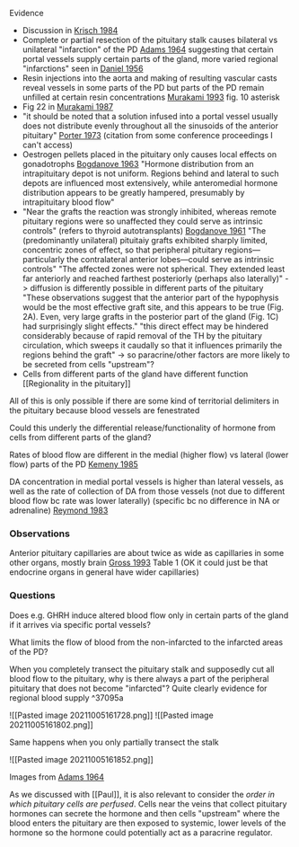 Evidence
- Discussion in [Krisch 1984](https://doi.org/10.1007/BF00214248)
- Complete or partial resection of the pituitary stalk causes bilateral vs unilateral "infarction" of the PD [Adams 1964](https://doi.org/10.1210/endo-75-1-120) suggesting that certain portal vessels supply certain parts of the gland, more varied regional "infarctions" seen in [Daniel 1956](https://doi.org/10.1113/expphysiol.1956.sp001184)
- Resin injections into the aorta and making of resulting vascular casts reveal vessels in some parts of the PD but parts of the PD remain unfilled at certain resin concentrations [Murakami 1993](https://doi.org/10.1679/aohc.56.243) fig. 10 asterisk
- Fig 22 in [Murakami 1987](https://doi.org/10.1679/aohc.50.133)
- "it should be noted that a solution infused into a portal vessel usually does not distribute evenly throughout all the sinusoids of the anterior pituitary" [Porter 1973](https://doi.org/10.1016/B978-0-12-571129-6.50008-7) (citation from some conference proceedings I can't access)
- Oestrogen pellets placed in the pituitary only causes local effects on gonadotrophs [Bogdanove 1963](https://doi.org/10.1210/endo-73-6-696) "Hormone distribution from an intrapituitary depot is not uniform. Regions behind and lateral to such depots are influenced most extensively, while anteromedial hormone distribution appears to be greatly hampered, presumably by intrapituitary blood flow"
- "Near the grafts the reaction was strongly inhibited, whereas remote pituitary regions were so unaffected they could serve as intrinsic controls" (refers to thyroid autotransplants) [Bogdanove 1961](https://doi.org/10.1210/endo-69-3-581) "The (predominantly unilateral) pituitaiy grafts exhibited sharply limited, concentric zones of effect, so that peripheral pituitary regions—particularly the contralateral anterior lobes—could serve as intrinsic controls" "The affected zones were not spherical. They extended least far anteriorly and reached farthest posteriorly (perhaps also laterally)" -> diffusion is differently possible in different parts of the pituitary "These observations suggest that the anterior part of the hypophysis would be the most effective graft site, and this appears to be true (Fig. 2A). Even, very large grafts in the posterior part of the gland (Fig. 1C) had surprisingly slight effects." "this direct effect may be hindered considerably because of rapid removal of the TH by the pituitary circulation, which sweeps it caudally so that it influences primarily the regions behind the graft" -> so paracrine/other factors are more likely to be secreted from cells "upstream"?
- Cells from different parts of the gland have different function [[Regionality in the pituitary]]

All of this is only possible if there are some kind of territorial delimiters in the pituitary because blood vessels are fenestrated

Could this underly the differential release/functionality of hormone from cells from different parts of the gland?

Rates of blood flow are different in the medial (higher flow) vs lateral (lower flow) parts of the PD [Kemeny 1985](https://doi.org/10.3171/jns.1985.63.1.0116)

DA concentration in medial portal vessels is higher than lateral vessels, as well as the rate of collection of DA from those vessels (not due to different blood flow bc rate was lower laterally) (specific bc no difference in NA or adrenaline)
[Reymond 1983](https://doi.org/10.1210/endo-112-6-1958)

### Observations
Anterior pituitary capillaries are about twice as wide as capillaries in some other organs, mostly brain [Gross 1993](https://doi.org/10.1007/BF00323573) Table 1 (OK it could just be that endocrine organs in general have wider capillaries)

### Questions
Does e.g. GHRH induce altered blood flow only in certain parts of the gland if it arrives via specific portal vessels?

What limits the flow of blood from the non-infarcted to the infarcted areas of the PD?

When you completely transect the pituitary stalk and supposedly cut all blood flow to the pituitary, why is there always a part of the peripheral pituitary that does not become "infarcted"? Quite clearly evidence for regional blood supply ^37095a

![[Pasted image 20211005161728.png]]
![[Pasted image 20211005161802.png]] 

Same happens when you only partially transect the stalk

![[Pasted image 20211005161852.png]]

Images from [Adams 1964](https://doi.org/10.1210/endo-75-1-120)

As we discussed with [[Paul]], it is also relevant to consider the *order in which pituitary cells are perfused*. Cells near the veins that collect pituitary hormones can secrete the hormone and then cells "upstream" where the blood enters the pituitary are then exposed to systemic, lower levels of the hormone so the hormone could potentially act as a paracrine regulator.